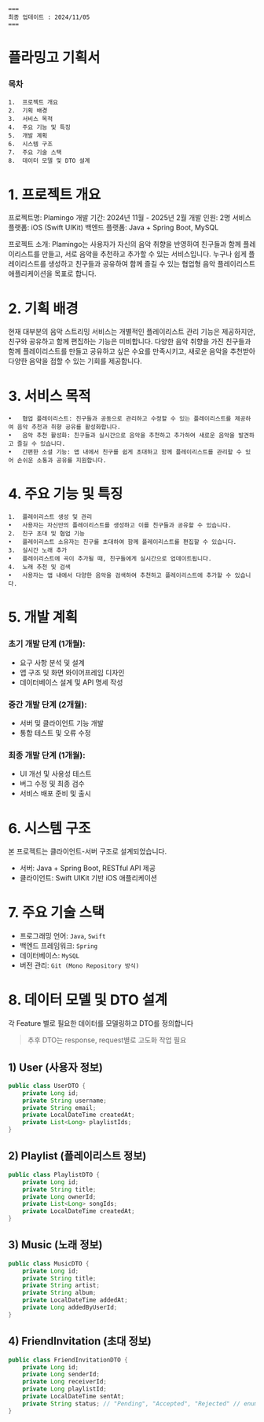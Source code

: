 ```
===
최종 업데이트 : 2024/11/05
===
```
# 플라밍고 기획서

### 목차

	1.	프로젝트 개요
	2.	기획 배경
	3.	서비스 목적
	4.	주요 기능 및 특징
	5.	개발 계획
	6.	시스템 구조
	7.	주요 기술 스택
	8.	데이터 모델 및 DTO 설계

# 1. 프로젝트 개요

프로젝트명: Plamingo
개발 기간: 2024년 11월 - 2025년 2월
개발 인원: 2명
서비스 플랫폼: iOS (Swift UIKit)
백엔드 플랫폼: Java + Spring Boot, MySQL

프로젝트 소개:
Plamingo는 사용자가 자신의 음악 취향을 반영하여 친구들과 함께 플레이리스트를 만들고, 서로 음악을 추천하고 추가할 수 있는 서비스입니다. 누구나 쉽게 플레이리스트를 생성하고 친구들과 공유하여 함께 즐길 수 있는 협업형 음악 플레이리스트 애플리케이션을 목표로 합니다.

# 2. 기획 배경

현재 대부분의 음악 스트리밍 서비스는 개별적인 플레이리스트 관리 기능은 제공하지만, 친구와 공유하고 함께 편집하는 기능은 미비합니다. 다양한 음악 취향을 가진 친구들과 함께 플레이리스트를 만들고 공유하고 싶은 수요를 만족시키고, 새로운 음악을 추천받아 다양한 음악을 접할 수 있는 기회를 제공합니다.

# 3. 서비스 목적

	•	협업 플레이리스트: 친구들과 공동으로 관리하고 수정할 수 있는 플레이리스트를 제공하여 음악 추천과 취향 공유를 활성화합니다.
	•	음악 추천 활성화: 친구들과 실시간으로 음악을 추천하고 추가하여 새로운 음악을 발견하고 즐길 수 있습니다.
	•	간편한 소셜 기능: 앱 내에서 친구를 쉽게 초대하고 함께 플레이리스트를 관리할 수 있어 손쉬운 소통과 공유를 지원합니다.

# 4. 주요 기능 및 특징

	1.	플레이리스트 생성 및 관리
	•	사용자는 자신만의 플레이리스트를 생성하고 이를 친구들과 공유할 수 있습니다.
	2.	친구 초대 및 협업 기능
	•	플레이리스트 소유자는 친구를 초대하여 함께 플레이리스트를 편집할 수 있습니다.
	3.	실시간 노래 추가
	•	플레이리스트에 곡이 추가될 때, 친구들에게 실시간으로 업데이트됩니다.
	4.	노래 추천 및 검색
	•	사용자는 앱 내에서 다양한 음악을 검색하여 추천하고 플레이리스트에 추가할 수 있습니다.

# 5. 개발 계획

### 초기 개발 단계 (1개월):
- 요구 사항 분석 및 설계
- 앱 구조 및 화면 와이어프레임 디자인
- 데이터베이스 설계 및 API 명세 작성

### 중간 개발 단계 (2개월):

- 서버 및 클라이언트 기능 개발
- 통합 테스트 및 오류 수정

### 최종 개발 단계 (1개월):

- UI 개선 및 사용성 테스트
- 버그 수정 및 최종 검수
- 서비스 배포 준비 및 출시

# 6. 시스템 구조

본 프로젝트는 클라이언트-서버 구조로 설계되었습니다.

- 서버: Java + Spring Boot, RESTful API 제공
- 클라이언트: Swift UIKit 기반 iOS 애플리케이션

# 7. 주요 기술 스택

- 프로그래밍 언어: `Java`, `Swift`
- 백엔드 프레임워크: `Spring`
- 데이터베이스: `MySQL`
- 버전 관리: `Git (Mono Repository 방식)`

# 8. 데이터 모델 및 DTO 설계
각 Feature 별로 필요한 데이터를 모델링하고 DTO를 정의합니다
> 추후 DTO는 response, request별로 고도화 작업 필요

## 1) User (사용자 정보)

```java
public class UserDTO {
    private Long id;
    private String username;
    private String email;
    private LocalDateTime createdAt;
    private List<Long> playlistIds;
}
```

## 2) Playlist (플레이리스트 정보)

```java
public class PlaylistDTO {
    private Long id;
    private String title;
    private Long ownerId;
    private List<Long> songIds;
    private LocalDateTime createdAt;
}
```

## 3) Music (노래 정보)

```java
public class MusicDTO {
    private Long id;
    private String title;
    private String artist;
    private String album;
    private LocalDateTime addedAt;
    private Long addedByUserId;
}
```

## 4) FriendInvitation (초대 정보)

```java
public class FriendInvitationDTO {
    private Long id;
    private Long senderId;
    private Long receiverId;
    private Long playlistId;
    private LocalDateTime sentAt;
    private String status; // "Pending", "Accepted", "Rejected" // enum
}
```
